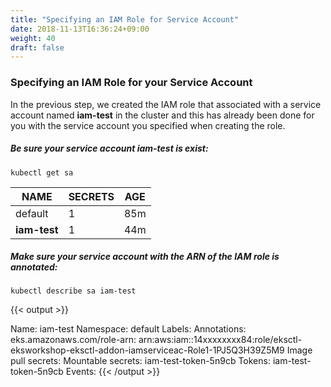```yaml
---
title: "Specifying an IAM Role for Service Account"
date: 2018-11-13T16:36:24+09:00
weight: 40
draft: false
---
```


### Specifying an IAM Role for your Service Account

In the previous step, we created the IAM role that associated with a service account named **iam-test** in the cluster and this has already been done for you with the service account you specified when creating the role.

##### Be sure your service account iam-test is exist:

```
kubectl get sa
```

| NAME | SECRETS | AGE |
| ---- | ------- | --- |
| default | 1 | 85m |
| **iam-test** | 1 | 44m |

##### Make sure your service account with the ARN of the IAM role is annotated:

```
kubectl describe sa iam-test
```
{{< output >}}

Name:                iam-test
Namespace:           default
Labels:              <none>
Annotations:         eks.amazonaws.com/role-arn: arn:aws:iam::14xxxxxxxx84:role/eksctl-eksworkshop-eksctl-addon-iamserviceac-Role1-1PJ5Q3H39Z5M9
Image pull secrets:  <none>
Mountable secrets:   iam-test-token-5n9cb
Tokens:              iam-test-token-5n9cb
Events:              <none>
{{< /output >}}
